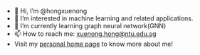 - 👋 Hi, I’m @hongxuenong
- 👀 I’m interested in machine learning and related applications.
- 🌱 I’m currently learning graph neural network(GNN)
- 📫 How to reach me: xuenong.hong@ntu.edu.sg
- Visit my [personal home page](https://hongxuenong.github.io/) to know more about me!
<!---
hongxuenong/hongxuenong is a ✨ special ✨ repository because its `README.md` (this file) appears on your GitHub profile.
You can click the Preview link to take a look at your changes.
--->
